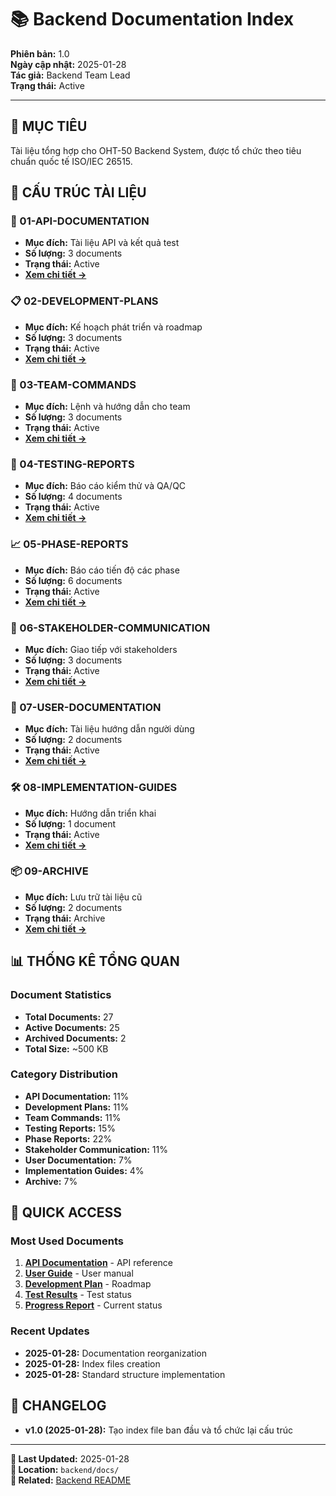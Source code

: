 # 📚 Backend Documentation Index

**Phiên bản:** 1.0  
**Ngày cập nhật:** 2025-01-28  
**Tác giả:** Backend Team Lead  
**Trạng thái:** Active  

---

## 🎯 **MỤC TIÊU**
Tài liệu tổng hợp cho OHT-50 Backend System, được tổ chức theo tiêu chuẩn quốc tế ISO/IEC 26515.

## 📁 **CẤU TRÚC TÀI LIỆU**

### **📖 01-API-DOCUMENTATION**
- **Mục đích:** Tài liệu API và kết quả test
- **Số lượng:** 3 documents
- **Trạng thái:** Active
- **[Xem chi tiết →](./01-API-DOCUMENTATION/INDEX.md)**

### **📋 02-DEVELOPMENT-PLANS**
- **Mục đích:** Kế hoạch phát triển và roadmap
- **Số lượng:** 3 documents
- **Trạng thái:** Active
- **[Xem chi tiết →](./02-DEVELOPMENT-PLANS/INDEX.md)**

### **👥 03-TEAM-COMMANDS**
- **Mục đích:** Lệnh và hướng dẫn cho team
- **Số lượng:** 3 documents
- **Trạng thái:** Active
- **[Xem chi tiết →](./03-TEAM-COMMANDS/INDEX.md)**

### **🧪 04-TESTING-REPORTS**
- **Mục đích:** Báo cáo kiểm thử và QA/QC
- **Số lượng:** 4 documents
- **Trạng thái:** Active
- **[Xem chi tiết →](./04-TESTING-REPORTS/INDEX.md)**

### **📈 05-PHASE-REPORTS**
- **Mục đích:** Báo cáo tiến độ các phase
- **Số lượng:** 6 documents
- **Trạng thái:** Active
- **[Xem chi tiết →](./05-PHASE-REPORTS/INDEX.md)**

### **🤝 06-STAKEHOLDER-COMMUNICATION**
- **Mục đích:** Giao tiếp với stakeholders
- **Số lượng:** 3 documents
- **Trạng thái:** Active
- **[Xem chi tiết →](./06-STAKEHOLDER-COMMUNICATION/INDEX.md)**

### **👤 07-USER-DOCUMENTATION**
- **Mục đích:** Tài liệu hướng dẫn người dùng
- **Số lượng:** 2 documents
- **Trạng thái:** Active
- **[Xem chi tiết →](./07-USER-DOCUMENTATION/INDEX.md)**

### **🛠️ 08-IMPLEMENTATION-GUIDES**
- **Mục đích:** Hướng dẫn triển khai
- **Số lượng:** 1 document
- **Trạng thái:** Active
- **[Xem chi tiết →](./08-IMPLEMENTATION-GUIDES/INDEX.md)**

### **📦 09-ARCHIVE**
- **Mục đích:** Lưu trữ tài liệu cũ
- **Số lượng:** 2 documents
- **Trạng thái:** Archive
- **[Xem chi tiết →](./09-ARCHIVE/INDEX.md)**

## 📊 **THỐNG KÊ TỔNG QUAN**

### **Document Statistics**
- **Total Documents:** 27
- **Active Documents:** 25
- **Archived Documents:** 2
- **Total Size:** ~500 KB

### **Category Distribution**
- **API Documentation:** 11%
- **Development Plans:** 11%
- **Team Commands:** 11%
- **Testing Reports:** 15%
- **Phase Reports:** 22%
- **Stakeholder Communication:** 11%
- **User Documentation:** 7%
- **Implementation Guides:** 4%
- **Archive:** 7%

## 🎯 **QUICK ACCESS**

### **Most Used Documents**
1. **[API Documentation](./01-API-DOCUMENTATION/API_DOCUMENTATION.md)** - API reference
2. **[User Guide](./07-USER-DOCUMENTATION/USER_GUIDE.md)** - User manual
3. **[Development Plan](./02-DEVELOPMENT-PLANS/BACKEND_DEVELOPMENT_PLAN.md)** - Roadmap
4. **[Test Results](./04-TESTING-REPORTS/COMPREHENSIVE_TEST_REPORT.md)** - Test status
5. **[Progress Report](./05-PHASE-REPORTS/PHASE_3_PROGRESS_REPORT_2025-01-28.md)** - Current status

### **Recent Updates**
- **2025-01-28:** Documentation reorganization
- **2025-01-28:** Index files creation
- **2025-01-28:** Standard structure implementation

## 🔄 **CHANGELOG**
- **v1.0 (2025-01-28):** Tạo index file ban đầu và tổ chức lại cấu trúc

---

**📅 Last Updated:** 2025-01-28  
**📁 Location:** `backend/docs/`  
**🔗 Related:** [Backend README](../README.md)
